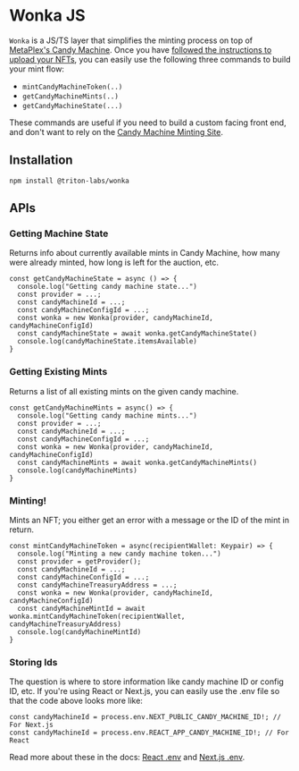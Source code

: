 # Wonka JS

`Wonka` is a JS/TS layer that simplifies the minting process on top of [MetaPlex's Candy Machine](https://docs.metaplex.com/candy-machine-v2/introduction). Once you have [followed the instructions to upload your NFTs](https://docs.metaplex.com/candy-machine-v2/preparing-assets), you can easily use the following three commands to build your mint flow:

* `mintCandyMachineToken(..)`
* `getCandyMachineMints(..)`
* `getCandyMachineState(...)` 

These commands are useful if you need to build a custom facing front end, and don't want to rely on the [Candy Machine Minting Site](https://docs.metaplex.com/candy-machine-v2/mint-frontend). 

## Installation
`npm install @triton-labs/wonka`

## APIs

### Getting Machine State 
Returns info about currently available mints in Candy Machine, how many were already minted, how long is left for the auction, etc. 

```JS
const getCandyMachineState = async () => {
  console.log("Getting candy machine state...")
  const provider = ...;
  const candyMachineId = ...;
  const candyMachineConfigId = ...;
  const wonka = new Wonka(provider, candyMachineId, candyMachineConfigId)
  const candyMachineState = await wonka.getCandyMachineState()
  console.log(candyMachineState.itemsAvailable)
}
```

### Getting Existing Mints
Returns a list of all existing mints on the given candy machine. 

```JS
const getCandyMachineMints = async() => {
  console.log("Getting candy machine mints...")
  const provider = ...;
  const candyMachineId = ...;
  const candyMachineConfigId = ...;
  const wonka = new Wonka(provider, candyMachineId, candyMachineConfigId)
  const candyMachineMints = await wonka.getCandyMachineMints()
  console.log(candyMachineMints)
}
```

### Minting! 
Mints an NFT; you either get an error with a message or the ID of the mint in return. 

```JS
const mintCandyMachineToken = async(recipientWallet: Keypair) => {
  console.log("Minting a new candy machine token...")
  const provider = getProvider();
  const candyMachineId = ...;
  const candyMachineConfigId = ...;
  const candyMachineTreasuryAddress = ...;
  const wonka = new Wonka(provider, candyMachineId, candyMachineConfigId)
  const candyMachineMintId = await wonka.mintCandyMachineToken(recipientWallet, candyMachineTreasuryAddress)
  console.log(candyMachineMintId)
}
```

### Storing Ids
The question is where to store information like candy machine ID or config ID, etc. If you're using React or Next.js, you can easily use the .env file so that the code above looks more like:

```Js
const candyMachineId = process.env.NEXT_PUBLIC_CANDY_MACHINE_ID!; // For Next.js
const candyMachineId = process.env.REACT_APP_CANDY_MACHINE_ID!; // For React
```

Read more about these in the docs: [React .env](https://create-react-app.dev/docs/adding-custom-environment-variables/) and [Next.js .env](https://nextjs.org/docs/basic-features/environment-variables).
